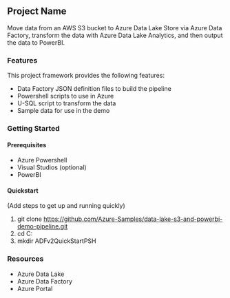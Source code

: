 ## [](https://github.com/azure-samples/data-lake-s3-and-powerbi-demo-pipeline#project-name)Project Name

Move data from an AWS S3 bucket to Azure Data Lake Store via Azure Data Factory, transform the data with Azure Data Lake Analytics, and then output the data to PowerBI. 

### [](https://github.com/azure-samples/data-lake-s3-and-powerbi-demo-pipeline#features)Features

This project framework provides the following features:

- Data Factory JSON definition files to build the pipeline
- Powershell scripts to use in Azure
- U-SQL script to transform the data
- Sample data for use in the demo

### [](https://github.com/azure-samples/data-lake-s3-and-powerbi-demo-pipeline#getting-started)Getting Started

#### [](https://github.com/azure-samples/data-lake-s3-and-powerbi-demo-pipeline#prerequisites)Prerequisites

- Azure Powershell
- Visual Studios (optional)
- PowerBI

#### [](https://github.com/azure-samples/data-lake-s3-and-powerbi-demo-pipeline#quickstart)Quickstart

(Add steps to get up and running quickly)

1. git clone https://github.com/Azure-Samples/data-lake-s3-and-powerbi-demo-pipeline.git
2. cd C:
3. mkdir ADFv2QuickStartPSH

### [](https://github.com/azure-samples/data-lake-s3-and-powerbi-demo-pipeline#resources)Resources

- [](https://azure.microsoft.com/en-us/solutions/data-lake/)Azure Data Lake
- [](https://azure.microsoft.com/en-us/services/data-factory/)Azure Data Factory
- [](ms.portal.azure.com)Azure Portal